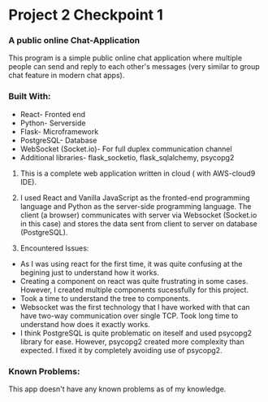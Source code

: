 # Project 2 Checkpoint 1

### A public online Chat-Application

This program is a simple public online chat application where multiple people can send and reply to each other's messages (very similar to group chat feature in modern chat apps).



### Built With:
- React- Fronted end
- Python- Serverside
-	Flask- Microframework
- PostgreSQL- Database
- WebSocket (Socket.io)- For full duplex communication channel
- Additional libraries- flask_socketio, flask_sqlalchemy, psycopg2



1. This is a complete web application written in cloud ( with AWS-cloud9 IDE).
2. I used React and Vanilla JavaScript as the fronted-end programming language and Python as the server-side programming language. The client (a browser) communicates with server via Websocket (Socket.io in this case) and stores the data sent from client to server on database (PostgreSQL).

3. Encountered Issues:
- As I was using react for the first time, it was quite confusing at the begining just to understand how it works.
- Creating a component on react was quite frustrating in some cases. However, I created multiple components sucessfully for this project.
- Took a time to understand the tree to components.
- Websocket was the first technology that I have worked with that can have two-way communication over single TCP. Took long time to understand how does it exactly works.
- I think PostgreSQL is quite problematic on iteself and used psycopg2 library for ease. However, psycopg2 created more complexity than expected. I fixed it by completely avoiding use of psycopg2.


### Known Problems:
This app doesn't have any known problems as of my knowledge.